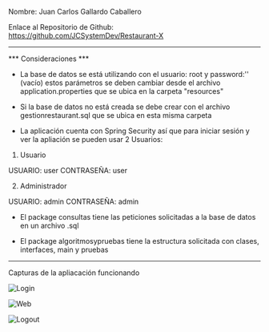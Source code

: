 
Nombre: Juan Carlos Gallardo Caballero

Enlace al Repositorio de Github: https://github.com/JCSystemDev/Restaurant-X

----------------------------------------------------------------------------------------------------------------------------------------------------------------------------------------------------------------------

*** Consideraciones ***

* La base de datos se está utilizando con el usuario: root y password:'' (vacío)
estos parámetros se deben cambiar desde el archivo application.properties que se ubica en la carpeta "resources"

* Si la base de datos no está creada se debe crear con el archivo gestionrestaurant.sql que se ubica en esta misma carpeta

* La aplicación cuenta con Spring Security así que para iniciar sesión y ver la apliación se pueden usar 2 Usuarios:

1. Usuario 

USUARIO: user
CONTRASEÑA: user

2. Administrador

USUARIO: admin
CONTRASEÑA: admin

* El package consultas tiene las peticiones solicitadas a la base de datos en un archivo .sql

* El package algoritmosypruebas tiene la estructura solicitada con clases, interfaces, main y pruebas

----------------------------------------------------------------------------------------------------------------------------------------------------------------------------------------------------------------------

Capturas de la apliacación funcionando

![Login](https://github.com/JCSystemDev/Restaurant-X/assets/99374220/25e54d3c-b3cc-43d2-a25a-c11091d57457)

![Web](https://github.com/JCSystemDev/Restaurant-X/assets/99374220/d4f6edde-b456-4a74-ae89-969cb64ad1d1)

![Logout](https://github.com/JCSystemDev/Restaurant-X/assets/99374220/40e25da2-c784-490e-9658-a2a07308a571)

